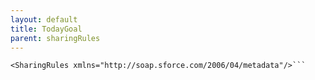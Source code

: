 ```yaml
---
layout: default
title: TodayGoal
parent: sharingRules
---
```


```<?xml version="1.0" encoding="UTF-8"?>
<SharingRules xmlns="http://soap.sforce.com/2006/04/metadata"/>```
